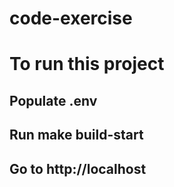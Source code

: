 # code-exercise

# To run this project

## Populate .env

## Run make build-start

## Go to http://localhost
